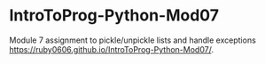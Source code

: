 # IntroToProg-Python-Mod07
Module 7 assignment to pickle/unpickle lists and handle exceptions
https://ruby0606.github.io/IntroToProg-Python-Mod07/.
